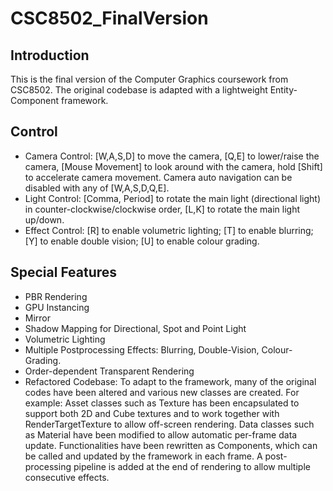 # CSC8502_FinalVersion
## Introduction
This is the final version of the Computer Graphics coursework from CSC8502.
The original codebase is adapted with a lightweight Entity-Component framework.
## Control
- Camera Control: [W,A,S,D] to move the camera, [Q,E] to lower/raise the camera, [Mouse Movement] to look around with the camera, hold [Shift] to accelerate camera movement. Camera auto navigation can be disabled with any of [W,A,S,D,Q,E].
- Light Control: [Comma, Period] to rotate the main light (directional light) in counter-clockwise/clockwise order, [L,K] to rotate the main light up/down. 
- Effect Control: [R] to enable volumetric lighting; [T] to enable blurring; [Y] to enable double vision; [U] to enable colour grading.
## Special Features
- PBR Rendering
- GPU Instancing
- Mirror
- Shadow Mapping for Directional, Spot and Point Light
- Volumetric Lighting
- Multiple Postprocessing Effects: Blurring, Double-Vision, Colour-Grading. 
- Order-dependent Transparent Rendering
- Refactored Codebase: To adapt to the framework, many of the original codes have been altered and various new classes are created. For example: Asset classes such as Texture has been encapsulated to support both 2D and Cube textures and to work together with RenderTargetTexture to allow off-screen rendering. Data classes such as Material have been modified to allow automatic per-frame data update. Functionalities have been rewritten as Components, which can be called and updated by the framework in each frame. A post-processing pipeline is added at the end of rendering to allow multiple consecutive effects. 
